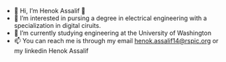 - 👋 Hi, I’m Henok Assalif 🌱
- 👀 I’m interested in pursing a degree in electrical engineering with a specialization in digital ciruits. 
- 🌱 I’m currently studying engineering at the University of Washington
- 📫 You can reach me is through my email henok.assalif14@rspic.org or my linkedin Henok Assalif
